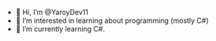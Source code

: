 - 👋 Hi, I’m @YaroyDev11
- 👀 I’m interested in learning about programming (mostly C#)
- 🌱 I’m currently learning C#.

<!---
YaroyDev11/YaroyDev11 is a ✨ special ✨ repository because its `README.md` (this file) appears on your GitHub profile.
You can click the Preview link to take a look at your changes.
--->
